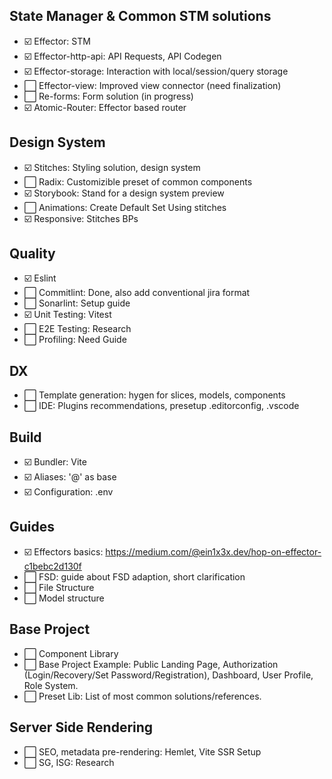 ## State Manager & Common STM solutions
- ☑️ Effector: STM 
- ☑️ Effector-http-api: API Requests, API Codegen
- ☑️ Effector-storage: Interaction with local/session/query storage
- ⬜ Effector-view: Improved view connector (need finalization)
- ⬜ Re-forms: Form solution (in progress)
- ☑️ Atomic-Router: Effector based router

## Design System
- ☑️ Stitches: Styling solution, design system
- ⬜ Radix: Customizible preset of common components
- ☑️ Storybook: Stand for a design system preview 
- ⬜ Animations: Create Default Set Using stitches
- ☑️ Responsive: Stitches BPs

## Quality

- ☑️ Eslint 
- ⬜ Commitlint: Done, also add conventional jira format
- ⬜ Sonarlint: Setup guide 
- ☑️ Unit Testing: Vitest      
- ⬜ E2E Testing: Research
- ⬜ Profiling: Need Guide

## DX
- ⬜ Template generation: hygen for slices, models, components
- ⬜ IDE: Plugins recommendations, presetup .editorconfig, .vscode

## Build

- ☑️ Bundler: Vite 
- ☑️ Aliases: '@' as base 
- ☑️ Configuration: .env 

## Guides
- ☑️ Effectors basics: https://medium.com/@ein1x3x.dev/hop-on-effector-c1bebc2d130f 
- ⬜ FSD: guide about FSD adaption, short clarification
- ⬜ File Structure
- ⬜ Model structure

## Base Project
- ⬜ Component Library
- ⬜ Base Project Example: Public Landing Page, Authorization (Login/Recovery/Set Password/Registration), Dashboard, User Profile, Role System.
- ⬜ Preset Lib: List of most common solutions/references.


## Server Side Rendering
- ⬜ SEO, metadata pre-rendering: Hemlet, Vite SSR Setup
- ⬜ SG, ISG: Research
